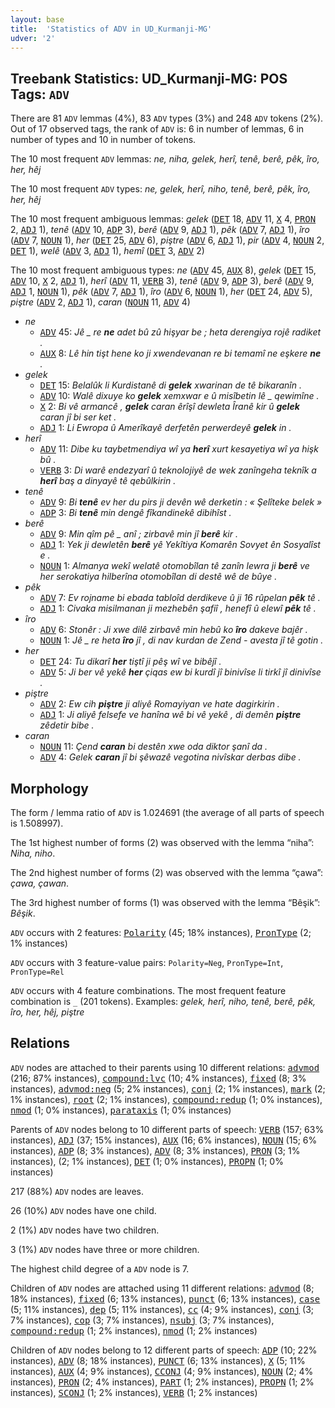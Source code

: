 ```yaml
---
layout: base
title:  'Statistics of ADV in UD_Kurmanji-MG'
udver: '2'
---
```


## Treebank Statistics: UD_Kurmanji-MG: POS Tags: `ADV`

There are 81 `ADV` lemmas (4%), 83 `ADV` types (3%) and 248 `ADV` tokens (2%).
Out of 17 observed tags, the rank of `ADV` is: 6 in number of lemmas, 6 in number of types and 10 in number of tokens.

The 10 most frequent `ADV` lemmas: <em>ne, niha, gelek, herî, tenê, berê, pêk, îro, her, hêj</em>

The 10 most frequent `ADV` types:  <em>ne, gelek, herî, niho, tenê, berê, pêk, îro, her, hêj</em>

The 10 most frequent ambiguous lemmas: <em>gelek</em> (<tt><a href="kmr_mg-pos-DET.html">DET</a></tt> 18, <tt><a href="kmr_mg-pos-ADV.html">ADV</a></tt> 11, <tt><a href="kmr_mg-pos-X.html">X</a></tt> 4, <tt><a href="kmr_mg-pos-PRON.html">PRON</a></tt> 2, <tt><a href="kmr_mg-pos-ADJ.html">ADJ</a></tt> 1), <em>tenê</em> (<tt><a href="kmr_mg-pos-ADV.html">ADV</a></tt> 10, <tt><a href="kmr_mg-pos-ADP.html">ADP</a></tt> 3), <em>berê</em> (<tt><a href="kmr_mg-pos-ADV.html">ADV</a></tt> 9, <tt><a href="kmr_mg-pos-ADJ.html">ADJ</a></tt> 1), <em>pêk</em> (<tt><a href="kmr_mg-pos-ADV.html">ADV</a></tt> 7, <tt><a href="kmr_mg-pos-ADJ.html">ADJ</a></tt> 1), <em>îro</em> (<tt><a href="kmr_mg-pos-ADV.html">ADV</a></tt> 7, <tt><a href="kmr_mg-pos-NOUN.html">NOUN</a></tt> 1), <em>her</em> (<tt><a href="kmr_mg-pos-DET.html">DET</a></tt> 25, <tt><a href="kmr_mg-pos-ADV.html">ADV</a></tt> 6), <em>piştre</em> (<tt><a href="kmr_mg-pos-ADV.html">ADV</a></tt> 6, <tt><a href="kmr_mg-pos-ADJ.html">ADJ</a></tt> 1), <em>pir</em> (<tt><a href="kmr_mg-pos-ADV.html">ADV</a></tt> 4, <tt><a href="kmr_mg-pos-NOUN.html">NOUN</a></tt> 2, <tt><a href="kmr_mg-pos-DET.html">DET</a></tt> 1), <em>welê</em> (<tt><a href="kmr_mg-pos-ADV.html">ADV</a></tt> 3, <tt><a href="kmr_mg-pos-ADJ.html">ADJ</a></tt> 1), <em>hemî</em> (<tt><a href="kmr_mg-pos-DET.html">DET</a></tt> 3, <tt><a href="kmr_mg-pos-ADV.html">ADV</a></tt> 2)

The 10 most frequent ambiguous types:  <em>ne</em> (<tt><a href="kmr_mg-pos-ADV.html">ADV</a></tt> 45, <tt><a href="kmr_mg-pos-AUX.html">AUX</a></tt> 8), <em>gelek</em> (<tt><a href="kmr_mg-pos-DET.html">DET</a></tt> 15, <tt><a href="kmr_mg-pos-ADV.html">ADV</a></tt> 10, <tt><a href="kmr_mg-pos-X.html">X</a></tt> 2, <tt><a href="kmr_mg-pos-ADJ.html">ADJ</a></tt> 1), <em>herî</em> (<tt><a href="kmr_mg-pos-ADV.html">ADV</a></tt> 11, <tt><a href="kmr_mg-pos-VERB.html">VERB</a></tt> 3), <em>tenê</em> (<tt><a href="kmr_mg-pos-ADV.html">ADV</a></tt> 9, <tt><a href="kmr_mg-pos-ADP.html">ADP</a></tt> 3), <em>berê</em> (<tt><a href="kmr_mg-pos-ADV.html">ADV</a></tt> 9, <tt><a href="kmr_mg-pos-ADJ.html">ADJ</a></tt> 1, <tt><a href="kmr_mg-pos-NOUN.html">NOUN</a></tt> 1), <em>pêk</em> (<tt><a href="kmr_mg-pos-ADV.html">ADV</a></tt> 7, <tt><a href="kmr_mg-pos-ADJ.html">ADJ</a></tt> 1), <em>îro</em> (<tt><a href="kmr_mg-pos-ADV.html">ADV</a></tt> 6, <tt><a href="kmr_mg-pos-NOUN.html">NOUN</a></tt> 1), <em>her</em> (<tt><a href="kmr_mg-pos-DET.html">DET</a></tt> 24, <tt><a href="kmr_mg-pos-ADV.html">ADV</a></tt> 5), <em>piştre</em> (<tt><a href="kmr_mg-pos-ADV.html">ADV</a></tt> 2, <tt><a href="kmr_mg-pos-ADJ.html">ADJ</a></tt> 1), <em>caran</em> (<tt><a href="kmr_mg-pos-NOUN.html">NOUN</a></tt> 11, <tt><a href="kmr_mg-pos-ADV.html">ADV</a></tt> 4)


* <em>ne</em>
  * <tt><a href="kmr_mg-pos-ADV.html">ADV</a></tt> 45: <em>Jê _ re <b>ne</b> adet bû zû hişyar be ; heta derengiya rojê radiket .</em>
  * <tt><a href="kmr_mg-pos-AUX.html">AUX</a></tt> 8: <em>Lê hin tişt hene ko ji xwendevanan re bi temamî ne eşkere <b>ne</b> .</em>
* <em>gelek</em>
  * <tt><a href="kmr_mg-pos-DET.html">DET</a></tt> 15: <em>Belalûk li Kurdistanê di <b>gelek</b> xwarinan de tê bikaranîn .</em>
  * <tt><a href="kmr_mg-pos-ADV.html">ADV</a></tt> 10: <em>Walê dixuye ko <b>gelek</b> xemxwar e û misîbetin lê _ qewimîne .</em>
  * <tt><a href="kmr_mg-pos-X.html">X</a></tt> 2: <em>Bi vê armancê , <b>gelek</b> caran êrîşî dewleta Îranê kir û <b>gelek</b> caran jî bi ser ket .</em>
  * <tt><a href="kmr_mg-pos-ADJ.html">ADJ</a></tt> 1: <em>Li Ewropa û Amerîkayê derfetên perwerdeyê <b>gelek</b> in .</em>
* <em>herî</em>
  * <tt><a href="kmr_mg-pos-ADV.html">ADV</a></tt> 11: <em>Dibe ku taybetmendiya wî ya <b>herî</b> xurt kesayetiya wî ya hişk bû .</em>
  * <tt><a href="kmr_mg-pos-VERB.html">VERB</a></tt> 3: <em>Di warê endezyarî û teknolojiyê de wek zanîngeha teknîk a <b>herî</b> baş a dinyayê tê qebûlkirin .</em>
* <em>tenê</em>
  * <tt><a href="kmr_mg-pos-ADV.html">ADV</a></tt> 9: <em>Bi <b>tenê</b> ev her du pirs ji devên wê derketin : « Şelîteke belek »</em>
  * <tt><a href="kmr_mg-pos-ADP.html">ADP</a></tt> 3: <em>Bi <b>tenê</b> min dengê fîkandinekê dibihîst .</em>
* <em>berê</em>
  * <tt><a href="kmr_mg-pos-ADV.html">ADV</a></tt> 9: <em>Min qîm pê _ anî ; zirbavê min jî <b>berê</b> kir .</em>
  * <tt><a href="kmr_mg-pos-ADJ.html">ADJ</a></tt> 1: <em>Yek ji dewletên <b>berê</b> yê Yekîtiya Komarên Sovyet ên Sosyalîst e .</em>
  * <tt><a href="kmr_mg-pos-NOUN.html">NOUN</a></tt> 1: <em>Almanya wekî welatê otomobîlan tê zanîn lewra ji <b>berê</b> ve her serokatiya hilberîna otomobîlan di destê wê de bûye .</em>
* <em>pêk</em>
  * <tt><a href="kmr_mg-pos-ADV.html">ADV</a></tt> 7: <em>Ev rojname bi ebada tabloîd derdikeve û ji 16 rûpelan <b>pêk</b> tê .</em>
  * <tt><a href="kmr_mg-pos-ADJ.html">ADJ</a></tt> 1: <em>Civaka misilmanan ji mezhebên şafiî , henefî û elewî <b>pêk</b> tê .</em>
* <em>îro</em>
  * <tt><a href="kmr_mg-pos-ADV.html">ADV</a></tt> 6: <em>Stonêr : Ji xwe dilê zirbavê min hebû ko <b>îro</b> dakeve bajêr .</em>
  * <tt><a href="kmr_mg-pos-NOUN.html">NOUN</a></tt> 1: <em>Jê _ re heta <b>îro</b> jî , di nav kurdan de Zend - avesta jî tê gotin .</em>
* <em>her</em>
  * <tt><a href="kmr_mg-pos-DET.html">DET</a></tt> 24: <em>Tu dikarî <b>her</b> tiştî ji pêş wî ve bibêjî .</em>
  * <tt><a href="kmr_mg-pos-ADV.html">ADV</a></tt> 5: <em>Ji ber vê yekê <b>her</b> çiqas ew bi kurdî jî binivîse li tirkî jî dinivîse .</em>
* <em>piştre</em>
  * <tt><a href="kmr_mg-pos-ADV.html">ADV</a></tt> 2: <em>Ew cih <b>piştre</b> ji aliyê Romayiyan ve hate dagirkirin .</em>
  * <tt><a href="kmr_mg-pos-ADJ.html">ADJ</a></tt> 1: <em>Ji aliyê felsefe ve hanîna wê bi vê yekê , di demên <b>piştre</b> zêdetir bibe .</em>
* <em>caran</em>
  * <tt><a href="kmr_mg-pos-NOUN.html">NOUN</a></tt> 11: <em>Çend <b>caran</b> bi destên xwe oda diktor şanî da .</em>
  * <tt><a href="kmr_mg-pos-ADV.html">ADV</a></tt> 4: <em>Gelek <b>caran</b> jî bi şêwazê vegotina nivîskar derbas dibe .</em>

## Morphology

The form / lemma ratio of `ADV` is 1.024691 (the average of all parts of speech is 1.508997).

The 1st highest number of forms (2) was observed with the lemma “niha”: <em>Niha, niho</em>.

The 2nd highest number of forms (2) was observed with the lemma “çawa”: <em>çawa, çawan</em>.

The 3rd highest number of forms (1) was observed with the lemma “Bêşik”: <em>Bêşik</em>.

`ADV` occurs with 2 features: <tt><a href="kmr_mg-feat-Polarity.html">Polarity</a></tt> (45; 18% instances), <tt><a href="kmr_mg-feat-PronType.html">PronType</a></tt> (2; 1% instances)

`ADV` occurs with 3 feature-value pairs: `Polarity=Neg`, `PronType=Int`, `PronType=Rel`

`ADV` occurs with 4 feature combinations.
The most frequent feature combination is `_` (201 tokens).
Examples: <em>gelek, herî, niho, tenê, berê, pêk, îro, her, hêj, piştre</em>


## Relations

`ADV` nodes are attached to their parents using 10 different relations: <tt><a href="kmr_mg-dep-advmod.html">advmod</a></tt> (216; 87% instances), <tt><a href="kmr_mg-dep-compound-lvc.html">compound:lvc</a></tt> (10; 4% instances), <tt><a href="kmr_mg-dep-fixed.html">fixed</a></tt> (8; 3% instances), <tt><a href="kmr_mg-dep-advmod-neg.html">advmod:neg</a></tt> (5; 2% instances), <tt><a href="kmr_mg-dep-conj.html">conj</a></tt> (2; 1% instances), <tt><a href="kmr_mg-dep-mark.html">mark</a></tt> (2; 1% instances), <tt><a href="kmr_mg-dep-root.html">root</a></tt> (2; 1% instances), <tt><a href="kmr_mg-dep-compound-redup.html">compound:redup</a></tt> (1; 0% instances), <tt><a href="kmr_mg-dep-nmod.html">nmod</a></tt> (1; 0% instances), <tt><a href="kmr_mg-dep-parataxis.html">parataxis</a></tt> (1; 0% instances)

Parents of `ADV` nodes belong to 10 different parts of speech: <tt><a href="kmr_mg-pos-VERB.html">VERB</a></tt> (157; 63% instances), <tt><a href="kmr_mg-pos-ADJ.html">ADJ</a></tt> (37; 15% instances), <tt><a href="kmr_mg-pos-AUX.html">AUX</a></tt> (16; 6% instances), <tt><a href="kmr_mg-pos-NOUN.html">NOUN</a></tt> (15; 6% instances), <tt><a href="kmr_mg-pos-ADP.html">ADP</a></tt> (8; 3% instances), <tt><a href="kmr_mg-pos-ADV.html">ADV</a></tt> (8; 3% instances), <tt><a href="kmr_mg-pos-PRON.html">PRON</a></tt> (3; 1% instances),  (2; 1% instances), <tt><a href="kmr_mg-pos-DET.html">DET</a></tt> (1; 0% instances), <tt><a href="kmr_mg-pos-PROPN.html">PROPN</a></tt> (1; 0% instances)

217 (88%) `ADV` nodes are leaves.

26 (10%) `ADV` nodes have one child.

2 (1%) `ADV` nodes have two children.

3 (1%) `ADV` nodes have three or more children.

The highest child degree of a `ADV` node is 7.

Children of `ADV` nodes are attached using 11 different relations: <tt><a href="kmr_mg-dep-advmod.html">advmod</a></tt> (8; 18% instances), <tt><a href="kmr_mg-dep-fixed.html">fixed</a></tt> (6; 13% instances), <tt><a href="kmr_mg-dep-punct.html">punct</a></tt> (6; 13% instances), <tt><a href="kmr_mg-dep-case.html">case</a></tt> (5; 11% instances), <tt><a href="kmr_mg-dep-dep.html">dep</a></tt> (5; 11% instances), <tt><a href="kmr_mg-dep-cc.html">cc</a></tt> (4; 9% instances), <tt><a href="kmr_mg-dep-conj.html">conj</a></tt> (3; 7% instances), <tt><a href="kmr_mg-dep-cop.html">cop</a></tt> (3; 7% instances), <tt><a href="kmr_mg-dep-nsubj.html">nsubj</a></tt> (3; 7% instances), <tt><a href="kmr_mg-dep-compound-redup.html">compound:redup</a></tt> (1; 2% instances), <tt><a href="kmr_mg-dep-nmod.html">nmod</a></tt> (1; 2% instances)

Children of `ADV` nodes belong to 12 different parts of speech: <tt><a href="kmr_mg-pos-ADP.html">ADP</a></tt> (10; 22% instances), <tt><a href="kmr_mg-pos-ADV.html">ADV</a></tt> (8; 18% instances), <tt><a href="kmr_mg-pos-PUNCT.html">PUNCT</a></tt> (6; 13% instances), <tt><a href="kmr_mg-pos-X.html">X</a></tt> (5; 11% instances), <tt><a href="kmr_mg-pos-AUX.html">AUX</a></tt> (4; 9% instances), <tt><a href="kmr_mg-pos-CCONJ.html">CCONJ</a></tt> (4; 9% instances), <tt><a href="kmr_mg-pos-NOUN.html">NOUN</a></tt> (2; 4% instances), <tt><a href="kmr_mg-pos-PRON.html">PRON</a></tt> (2; 4% instances), <tt><a href="kmr_mg-pos-PART.html">PART</a></tt> (1; 2% instances), <tt><a href="kmr_mg-pos-PROPN.html">PROPN</a></tt> (1; 2% instances), <tt><a href="kmr_mg-pos-SCONJ.html">SCONJ</a></tt> (1; 2% instances), <tt><a href="kmr_mg-pos-VERB.html">VERB</a></tt> (1; 2% instances)

